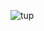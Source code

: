 ![tup ](https://github.com/PengFeisupper/2018118122_Android/tree/homework/Four%20Startup%20mode/%E6%A0%87%E5%87%86%E6%A8%A1%E5%BC%8F/%E6%88%AA%E5%9B%BE)
